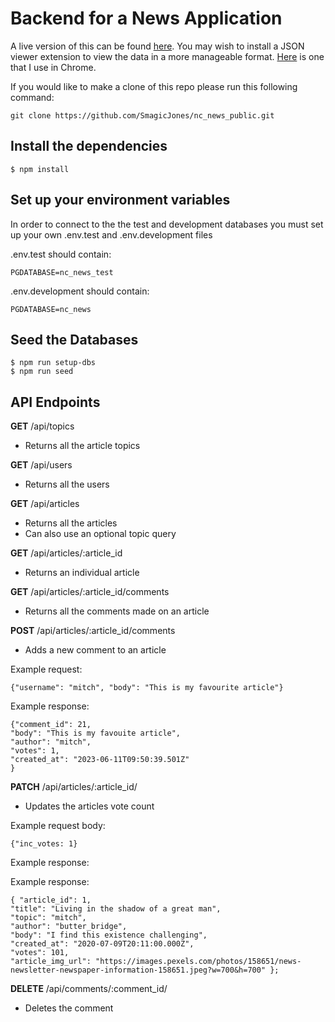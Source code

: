 # Backend for a News Application

A live version of this can be found [here](https://nc-news-bh.onrender.com/api/articles).
You may wish to install a JSON viewer extension to view the data in a more manageable format. [Here](https://chrome.google.com/webstore/detail/json-viewer-pro/eifflpmocdbdmepbjaopkkhbfmdgijcc) is one that I use in Chrome.

If you would like to make a clone of this repo please run this following command:

```
git clone https://github.com/SmagicJones/nc_news_public.git
```

## Install the dependencies

```
$ npm install

```

## Set up your environment variables

In order to connect to the the test and development databases you must set up your own .env.test and .env.development files

.env.test should contain:

```
PGDATABASE=nc_news_test
```

.env.development should contain:

```
PGDATABASE=nc_news
```

## Seed the Databases

```
$ npm run setup-dbs
$ npm run seed
```

## API Endpoints

**GET** /api/topics

- Returns all the article topics

**GET** /api/users

- Returns all the users

**GET** /api/articles

- Returns all the articles
- Can also use an optional topic query

**GET** /api/articles/:article_id

- Returns an individual article

**GET** /api/articles/:article_id/comments

- Returns all the comments made on an article

**POST** /api/articles/:article_id/comments

- Adds a new comment to an article

Example request:

```
{"username": "mitch", "body": "This is my favourite article"}
```

Example response:

```
{"comment_id": 21,
"body": "This is my favouite article",
"author": "mitch",
"votes": 1,
"created_at": "2023-06-11T09:50:39.501Z"
}
```

**PATCH** /api/articles/:article_id/

- Updates the articles vote count

Example request body:

```
{"inc_votes: 1}
```

Example response:

Example response:

```
{ "article_id": 1,
"title": "Living in the shadow of a great man",
"topic": "mitch",
"author": "butter_bridge",
"body": "I find this existence challenging",
"created_at": "2020-07-09T20:11:00.000Z",
"votes": 101,
"article_img_url": "https://images.pexels.com/photos/158651/news-newsletter-newspaper-information-158651.jpeg?w=700&h=700" };

```

**DELETE** /api/comments/:comment_id/

- Deletes the comment
